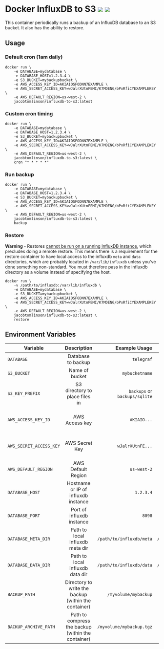 # Docker InfluxDB to S3  [![](https://images.microbadger.com/badges/version/jacobtomlinson/influxdb-to-s3.svg)](https://microbadger.com/images/jacobtomlinson/influxdb-to-s3 "Get your own version badge on microbadger.com") [![](https://images.microbadger.com/badges/image/jacobtomlinson/influxdb-to-s3.svg)](https://microbadger.com/images/jacobtomlinson/influxdb-to-s3 "Get your own image badge on microbadger.com")

This container periodically runs a backup of an InfluxDB database to an S3 bucket. It also has the ability to restore.

## Usage

### Default cron (1am daily)

```shell
docker run \
    -e DATABASE=mydatabase \
    -e DATABASE_HOST=1.2.3.4 \
    -e S3_BUCKET=mybackupbucket \
    -e AWS_ACCESS_KEY_ID=AKIAIOSFODNN7EXAMPLE \
    -e AWS_SECRET_ACCESS_KEY=wJalrXUtnFEMI/K7MDENG/bPxRfiCYEXAMPLEKEY \
    -e AWS_DEFAULT_REGION=us-west-2 \
    jacobtomlinson/influxdb-to-s3:latest
```

### Custom cron timing

```shell
docker run \
    -e DATABASE=mydatabase \
    -e DATABASE_HOST=1.2.3.4 \
    -e S3_BUCKET=mybackupbucket \
    -e AWS_ACCESS_KEY_ID=AKIAIOSFODNN7EXAMPLE \
    -e AWS_SECRET_ACCESS_KEY=wJalrXUtnFEMI/K7MDENG/bPxRfiCYEXAMPLEKEY \
    -e AWS_DEFAULT_REGION=us-west-2 \
    jacobtomlinson/influxdb-to-s3:latest \
    cron "* * * * *"
```

### Run backup

```shell
docker run \
    -e DATABASE=mydatabase \
    -e DATABASE_HOST=1.2.3.4 \
    -e S3_BUCKET=mybackupbucket \
    -e AWS_ACCESS_KEY_ID=AKIAIOSFODNN7EXAMPLE \
    -e AWS_SECRET_ACCESS_KEY=wJalrXUtnFEMI/K7MDENG/bPxRfiCYEXAMPLEKEY \
    -e AWS_DEFAULT_REGION=us-west-2 \
    jacobtomlinson/influxdb-to-s3:latest \
    backup
```

### Restore

**Warning** - Restores [cannot be run on a running InfluxDB instance](https://docs.influxdata.com/influxdb/v1.1/administration/backup_and_restore/#restore), which precludes doing a remote restore. This means there is a requirement for the restore container to have local access to the influxdb `meta` and `data` directories, which are probably located in `/var/lib/influxdb` unless you've done something non-standard. You must therefore pass in the influxdb directory as a volume instead of specifying the host.

```shell
docker run \
    -v /path/to/influxdb:/var/lib/influxdb \
    -e DATABASE=mydatabase \
    -e S3_BUCKET=mybackupbucket \
    -e AWS_ACCESS_KEY_ID=AKIAIOSFODNN7EXAMPLE \
    -e AWS_SECRET_ACCESS_KEY=wJalrXUtnFEMI/K7MDENG/bPxRfiCYEXAMPLEKEY \
    -e AWS_DEFAULT_REGION=us-west-2 \
    jacobtomlinson/influxdb-to-s3:latest \
    restore
```

## Environment Variables

| Variable        | Description      | Example Usage  | Default   | Optional?  |
| --------------- |:---------------:| -----:| -----:| --------:|
| `DATABASE` | Database to backup  | `telegraf` | None   | No |
| `S3_BUCKET`               | Name of bucket | `mybucketname` | None | No |
| `S3_KEY_PREFIX` | S3 directory to place files in | `backups` or `backups/sqlite` | None | Yes |
| `AWS_ACCESS_KEY_ID`       | AWS Access key | `AKIAIO...` | None      | Yes (if using instance role) |
| `AWS_SECRET_ACCESS_KEY`   |  AWS Secret Key |  `wJalrXUtnFE...` | None   | Yes (if using instance role) |
| `AWS_DEFAULT_REGION`   | AWS Default Region | `us-west-2`    | `us-west-1`   | Yes |
| `DATABASE_HOST` | Hostname or IP of influxdb instance  | `1.2.3.4` | `localhost`   | Yes |
| `DATABASE_PORT` | Port of influxdb instance  | `8098` | `8088`   | Yes |
| `DATABASE_META_DIR` | Path to local influxdb meta dir  | `/path/to/influxdb/meta` | `/var/lib/influxdb/meta`   | Yes |
| `DATABASE_DATA_DIR` | Path to local influxdb data dir  | `/path/to/influxdb/data` | `/var/lib/influxdb/data`   | Yes |
| `BACKUP_PATH` | Directory to write the backup (within the container)  | `/myvolume/mybackup` | `/data/influxdb/backup`   | Yes |
| `BACKUP_ARCHIVE_PATH` | Path to compress the backup (within the container)  | `/myvolume/mybackup.tgz` | `${BACKUP_PATH}.tgz`   | Yes |
